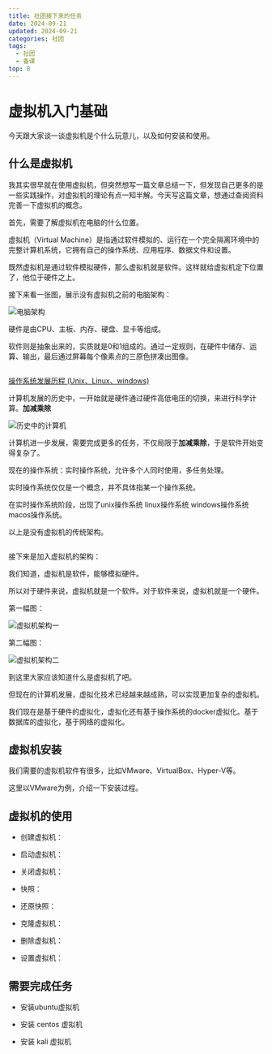 ```yaml
---
title: 社团接下来的任务
date: 2024-09-21
updated: 2024-09-21
categories: 社团
tags:
  - 社团
  - 备课
top: 8
---
```


# 虚拟机入门基础

今天跟大家谈一谈虚拟机是个什么玩意儿，以及如何安装和使用。

## 什么是虚拟机

我其实很早就在使用虚拟机，但突然想写一篇文章总结一下，但发现自己更多的是一些实践操作，对虚拟机的理论有点一知半解。今天写这篇文章，想通过查阅资料完善一下虚拟机的概念。

首先，需要了解虚拟机在电脑的什么位置。

虚拟机（Virtual Machine）是指通过软件模拟的、运行在一个完全隔离环境中的完整计算机系统，它拥有自己的操作系统、应用程序、数据文件和设置。

既然虚拟机是通过软件模拟硬件，那么虚拟机就是软件。这样就给虚拟机定下位置了，他位于硬件之上。

接下来看一张图，展示没有虚拟机之前的电脑架构：

![电脑架构](https://img.picui.cn/free/2024/09/21/66ee92bc686da.png)

硬件是由CPU、主板、内存、硬盘、显卡等组成。

软件则是抽象出来的，实质就是0和1组成的。通过一定规则，在硬件中储存、运算、输出，最后通过屏幕每个像素点的三原色拼凑出图像。

``` 

```
[操作系统发展历程 (Unix、Linux、windows)](https://blog.csdn.net/DRZ_2000/article/details/104840733)

计算机发展的历史中，一开始就是硬件通过硬件高低电压的切换，来进行科学计算。**加减乘除**

![历史中的计算机](https://ts3.cn.mm.bing.net/th?id=OIP-C.KLNIH6tepP-zVNTRJUZ2BAAAAA&w=172&h=104&c=7&bgcl=4c907e&r=0&o=6&dpr=1.3&pid=13.1)

计算机进一步发展，需要完成更多的任务，不仅局限于**加减乘除**，于是软件开始变得复杂了。

现在的操作系统：实时操作系统，允许多个人同时使用，多任务处理。

实时操作系统仅仅是一个概念，并不具体指某一个操作系统。

在实时操作系统阶段，出现了unix操作系统  linux操作系统  windows操作系统  macos操作系统。

以上是没有虚拟机的传统架构。
```

```
接下来是加入虚拟机的架构：

我们知道，虚拟机是软件，能够模拟硬件。

所以对于硬件来说，虚拟机就是一个软件。对于软件来说，虚拟机就是一个硬件。

第一幅图：

![虚拟机架构一](https://img.picui.cn/free/2024/09/21/66ee92c8ac09d.png)

第二幅图：

![虚拟机架构二](https://img.picui.cn/free/2024/09/21/66ee92c532262.png)

到这里大家应该知道什么是虚拟机了吧。

但现在的计算机发展，虚拟化技术已经越来越成熟，可以实现更加复杂的虚拟机。

我们现在是基于硬件的虚拟化，虚拟化还有基于操作系统的docker虚拟化。基于数据库的虚拟化，基于网络的虚拟化。

## 虚拟机安装

我们需要的虚拟机软件有很多，比如VMware、VirtualBox、Hyper-V等。

这里以VMware为例，介绍一下安装过程。

## 虚拟机的使用

- 创建虚拟机：

- 启动虚拟机：

- 关闭虚拟机：

- 快照：

- 还原快照：

- 克隆虚拟机：

- 删除虚拟机：

- 设置虚拟机：

## 需要完成任务

- 安装ubuntu虚拟机

- 安装 centos 虚拟机

- 安装 kali 虚拟机